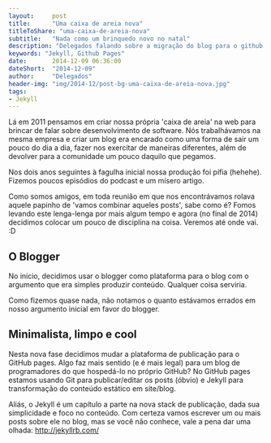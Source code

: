 ```yaml
---
layout:     post
title:      "Uma caixa de areia nova"
titleToShare: "uma-caixa-de-areia-nova"
subtitle:   "Nada como um brinquedo novo no natal"
description: "Delegados falando sobre a migração do blog para o github pages com Jekyll."
keywords: "Jekyll, Github Pages"
date:       2014-12-09 06:36:00
dateShort:  "2014-12-09"
author:     "Delegados"
header-img: "img/2014-12/post-bg-uma-caixa-de-areia-nova.jpg"
tags:
- Jekyll
---
```


<p>
Lá em 2011 pensamos em criar nossa própria 'caixa de areia' na web para brincar de falar sobre desenvolvimento de software. Nós trabalhávamos na mesma empresa e criar um blog era encarado como uma forma de sair um pouco do dia a dia, fazer nos exercitar de maneiras diferentes, além de devolver para a comunidade um pouco daquilo que pegamos.
</p>

<p>
Nos dois anos seguintes à fagulha inicial nossa produção foi pífia (hehehe). Fizemos poucos episódios do podcast e um mísero artigo.
</p>

<p>
Como somos amigos, em toda reunião em que nos encontrávamos rolava aquele papinho de 'vamos combinar aqueles posts', sabe como é? Fomos levando este lenga-lenga por mais algum tempo e agora (no final de 2014) decidimos colocar um pouco de disciplina na coisa. Veremos até onde vai. :D
</p>

<h2 class="section-heading">O Blogger</h2>

<p>
No início, decidimos usar o blogger como plataforma para o blog com o argumento que era simples produzir conteúdo. Qualquer coisa serviria.
</p>

<p>
Como fizemos quase nada, não notamos o quanto estávamos errados em nosso argumento inicial em favor do blogger.
</p>


<h2 class="section-heading">Minimalista, limpo e cool</h2>

<p>
Nesta nova fase decidimos mudar a plataforma de publicação para o GitHub pages. Algo faz mais sentido (e é mais legal) para um blog de programadores do que hospedá-lo no próprio GitHub? No GitHub pages estamos usando Git para publicar/editar os posts (óbvio) e Jekyll para transformação do conteúdo estático em site/blog.
</p>

<p>
Aliás, o Jekyll é um capítulo a parte na nova stack de publicação, dada sua simplicidade e foco no conteúdo. Com certeza vamos escrever um ou mais posts sobre ele no blog, mas se você não conhece, vale a pena dar uma olhada: 
    <a href="http://jekyllrb.com/" target="_blank">http://jekyllrb.com/</a>
</p>

